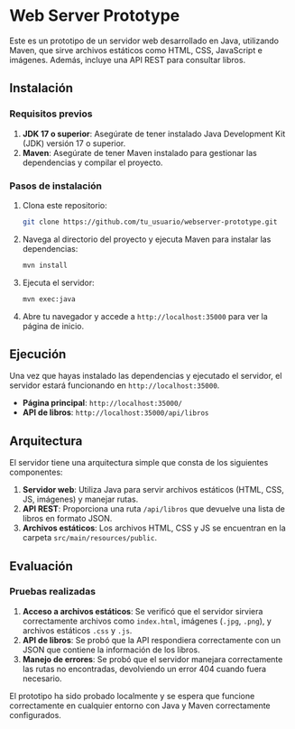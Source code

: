 # Web Server Prototype

Este es un prototipo de un servidor web desarrollado en Java, utilizando Maven, que sirve archivos estáticos como HTML, CSS, JavaScript e imágenes. Además, incluye una API REST para consultar libros.

## Instalación

### Requisitos previos

1. **JDK 17 o superior**: Asegúrate de tener instalado Java Development Kit (JDK) versión 17 o superior.
2. **Maven**: Asegúrate de tener Maven instalado para gestionar las dependencias y compilar el proyecto.

### Pasos de instalación

1. Clona este repositorio:
   ```bash
   git clone https://github.com/tu_usuario/webserver-prototype.git
   ```

2. Navega al directorio del proyecto y ejecuta Maven para instalar las dependencias:
   ```bash
   mvn install
   ```

3. Ejecuta el servidor:
   ```bash
   mvn exec:java
   ```

4. Abre tu navegador y accede a `http://localhost:35000` para ver la página de inicio.

## Ejecución

Una vez que hayas instalado las dependencias y ejecutado el servidor, el servidor estará funcionando en `http://localhost:35000`. 

- **Página principal**: `http://localhost:35000/` 
- **API de libros**: `http://localhost:35000/api/libros`

## Arquitectura

El servidor tiene una arquitectura simple que consta de los siguientes componentes:

1. **Servidor web**: Utiliza Java para servir archivos estáticos (HTML, CSS, JS, imágenes) y manejar rutas.
2. **API REST**: Proporciona una ruta `/api/libros` que devuelve una lista de libros en formato JSON.
3. **Archivos estáticos**: Los archivos HTML, CSS y JS se encuentran en la carpeta `src/main/resources/public`.

## Evaluación

### Pruebas realizadas

1. **Acceso a archivos estáticos**: Se verificó que el servidor sirviera correctamente archivos como `index.html`, imágenes (`.jpg`, `.png`), y archivos estáticos `.css` y `.js`.
2. **API de libros**: Se probó que la API respondiera correctamente con un JSON que contiene la información de los libros.
3. **Manejo de errores**: Se probó que el servidor manejara correctamente las rutas no encontradas, devolviendo un error 404 cuando fuera necesario.

El prototipo ha sido probado localmente y se espera que funcione correctamente en cualquier entorno con Java y Maven correctamente configurados.
